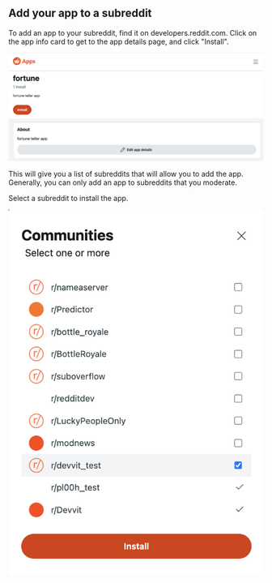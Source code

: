 ## Add your app to a subreddit

To add an app to your subreddit, find it on developers.reddit.com. Click on the app info card to get to the app details page, and click "Install".

![Post](./assets/install-app-button.png)

This will give you a list of subreddits that will allow you to add the app. Generally, you can only add an app to subreddits that you moderate.

Select a subreddit to install the app.

![Post](./assets/communities-install-list.png)
